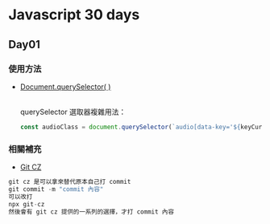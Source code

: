 # Javascript 30 days

## Day01

### 使用方法

- [Document.querySelector( )](https://developer.mozilla.org/en-US/docs/Web/API/Document/querySelector#finding_the_first_element_matching_a_class)

  <br>querySelector 選取器複雜用法：

  ```js
  const audioClass = document.querySelector(`audio[data-key='${keyCurrent}']`);
  ```

### 相關補充

- [Git CZ](https://github.com/streamich/git-cz)

```js
git cz 是可以拿來替代原本自己打 commit
git commit -m "commit 內容"
可以改打
npx git-cz
然後會有 git cz 提供的一系列的選擇，才打 commit 內容
```
